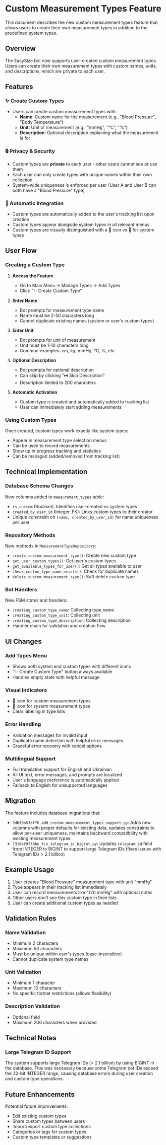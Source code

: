 # Custom Measurement Types Feature

This document describes the new custom measurement types feature that allows users to create their own measurement types in addition to the predefined system types.

## Overview

The EasySize bot now supports user-created custom measurement types. Users can create their own measurement types with custom names, units, and descriptions, which are private to each user.

## Features

### ✨ Create Custom Types
- Users can create custom measurement types with:
  - **Name**: Custom name for the measurement (e.g., "Blood Pressure", "Body Temperature")
  - **Unit**: Unit of measurement (e.g., "mmHg", "°C", "%")
  - **Description**: Optional description explaining what the measurement is for

### 🔒 Privacy & Security
- Custom types are **private** to each user - other users cannot see or use them
- Each user can only create types with unique names within their own collection
- System-wide uniqueness is enforced per user (User A and User B can both have a "Blood Pressure" type)

### 🎯 Automatic Integration
- Custom types are automatically added to the user's tracking list upon creation
- Custom types appear alongside system types in all relevant menus
- Custom types are visually distinguished with a 🔧 icon vs 📏 for system types

## User Flow

### Creating a Custom Type

1. **Access the Feature**
   - Go to Main Menu → Manage Types → Add Types
   - Click "✨ Create Custom Type"

2. **Enter Name**
   - Bot prompts for measurement type name
   - Name must be 2-50 characters long
   - Cannot duplicate existing names (system or user's custom types)

3. **Enter Unit**
   - Bot prompts for unit of measurement
   - Unit must be 1-10 characters long
   - Common examples: cm, kg, mmHg, °C, %, etc.

4. **Optional Description**
   - Bot prompts for optional description
   - Can skip by clicking "⏭️ Skip Description"
   - Description limited to 200 characters

5. **Automatic Activation**
   - Custom type is created and automatically added to tracking list
   - User can immediately start adding measurements

### Using Custom Types

Once created, custom types work exactly like system types:
- Appear in measurement type selection menus
- Can be used to record measurements
- Show up in progress tracking and statistics
- Can be managed (added/removed from tracking list)

## Technical Implementation

### Database Schema Changes

New columns added to `measurement_types` table:
- `is_custom` (Boolean): Identifies user-created vs system types
- `created_by_user_id` (Integer, FK): Links custom types to their creator
- Unique constraint on `(name, created_by_user_id)` for name uniqueness per user

### Repository Methods

New methods in `MeasurementTypeRepository`:
- `create_custom_measurement_type()`: Create new custom type
- `get_user_custom_types()`: Get user's custom types
- `get_available_types_for_user()`: Get all types available to user
- `check_custom_type_name_exists()`: Check for duplicate names
- `delete_custom_measurement_type()`: Soft delete custom type

### Bot Handlers

New FSM states and handlers:
- `creating_custom_type_name`: Collecting type name
- `creating_custom_type_unit`: Collecting unit
- `creating_custom_type_description`: Collecting description
- Handler chain for validation and creation flow

## UI Changes

### Add Types Menu
- Shows both system and custom types with different icons
- "✨ Create Custom Type" button always available
- Handles empty state with helpful message

### Visual Indicators
- 🔧 icon for custom measurement types
- 📏 icon for system measurement types
- Clear labeling in type lists

### Error Handling
- Validation messages for invalid input
- Duplicate name detection with helpful error messages
- Graceful error recovery with cancel options

### Multilingual Support
- Full translation support for English and Ukrainian
- All UI text, error messages, and prompts are localized
- User's language preference is automatically applied
- Fallback to English for unsupported languages

## Migration

The feature includes database migrations that:
- `9db39a53df76_add_custom_measurement_types_support.py`: Adds new columns with proper defaults for existing data, updates constraints to allow per-user uniqueness, maintains backward compatibility with existing measurement types
- `73194f9f38be_fix_telegram_id_bigint.py`: Updates `telegram_id` field from INTEGER to BIGINT to support large Telegram IDs (fixes issues with Telegram IDs > 2.1 billion)

## Example Usage

1. User creates "Blood Pressure" measurement type with unit "mmHg"
2. Type appears in their tracking list immediately
3. User can record measurements like "120 mmHg" with optional notes
4. Other users don't see this custom type in their lists
5. User can create additional custom types as needed

## Validation Rules

### Name Validation
- Minimum 2 characters
- Maximum 50 characters
- Must be unique within user's types (case-insensitive)
- Cannot duplicate system type names

### Unit Validation
- Minimum 1 character
- Maximum 10 characters
- No specific format restrictions (allows flexibility)

### Description Validation
- Optional field
- Maximum 200 characters when provided

## Technical Notes

### Large Telegram ID Support
The system supports large Telegram IDs (> 2.1 billion) by using BIGINT in the database. This was necessary because some Telegram bot IDs exceed the 32-bit INTEGER range, causing database errors during user creation and custom type operations.

## Future Enhancements

Potential future improvements:
- Edit existing custom types
- Share custom types between users
- Import/export custom type collections
- Categories or tags for custom types
- Custom type templates or suggestions
